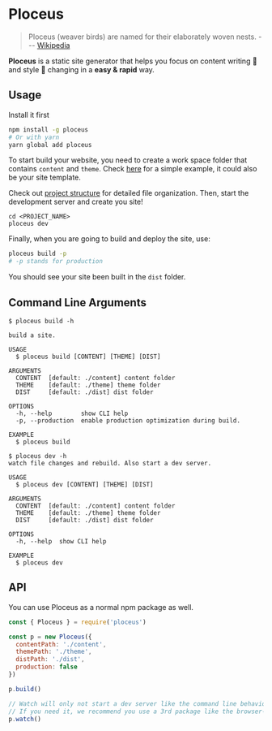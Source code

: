 # Ploceus

> Ploceus (weaver birds) are named for their elaborately woven nests. --- [Wikipedia](https://en.wikipedia.org/wiki/Ploceidae)

**Ploceus** is a static site generator that helps you focus on content writing 📖 and style 💄 changing in a **easy & rapid** way.

## Usage

Install it first

```bash
npm install -g ploceus
# Or with yarn
yarn global add ploceus
```

To start build your website, you need to create a work space folder that contains `content` and `theme`. Check [here](https://github.com/YiqinZhao/ploceus-example) for a simple example, it could also be your site template.

Check out [project structure](#project-structure) for detailed file organization. Then, start the development server and create you site!

```
cd <PROJECT_NAME>
ploceus dev
```

Finally, when you are going to build and deploy the site, use:

```bash
ploceus build -p
# -p stands for production
```

You should see your site been built in the `dist` folder.

## Command Line Arguments

```
$ ploceus build -h

build a site.

USAGE
  $ ploceus build [CONTENT] [THEME] [DIST]

ARGUMENTS
  CONTENT  [default: ./content] content folder
  THEME    [default: ./theme] theme folder
  DIST     [default: ./dist] dist folder

OPTIONS
  -h, --help        show CLI help
  -p, --production  enable production optimization during build.

EXAMPLE
  $ ploceus build
```

```
$ ploceus dev -h
watch file changes and rebuild. Also start a dev server.

USAGE
  $ ploceus dev [CONTENT] [THEME] [DIST]

ARGUMENTS
  CONTENT  [default: ./content] content folder
  THEME    [default: ./theme] theme folder
  DIST     [default: ./dist] dist folder

OPTIONS
  -h, --help  show CLI help

EXAMPLE
  $ ploceus dev
```

## API

You can use Ploceus as a normal npm package as well.

```js
const { Ploceus } = require('ploceus')

const p = new Ploceus({
  contentPath: './content',
  themePath: './theme',
  distPath: './dist',
  production: false
})

p.build()

// Watch will only not start a dev server like the command line behavior!
// If you need it, we recommend you use a 3rd package like the browser-sync
p.watch()
```

